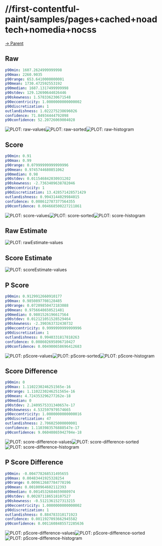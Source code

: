 
# //first-contentful-paint/samples/pages+cached+noadtech+nomedia+nocss

[→ Parent](../..)


## Raw


```yaml
p90min: 1607.2624999999998
p90max: 2260.9035
p90range: 653.6410000000001
p90mean: 1730.472592553192
p90median: 1687.1317499999998
p90stdev: 129.12690644026446
p90skewness: 1.578336230671548
p90eccentricity: 1.0000000000000002
p90discretization: 1
outlandishness: 1.022275238696026
confidence: 71.84934444792098
p90confidence: 52.20726069004028

```

![PLOT: raw-values](./raw/values.svg)![PLOT: raw-sorted](./raw/sorted.svg)![PLOT: raw-histogram](./raw/histogram.svg)
## Score


```yaml
p90min: 0.91
p90max: 0.99
p90range: 0.07999999999999996
p90mean: 0.9745744680851062
p90median: 0.98
p90stdev: 0.011546842030931202
p90skewness: -2.7363409638782046
p90eccentricity: 1
p90discretization: 13.428571428571429
outlandishness: 0.9943144029984015
confidence: 0.008612787377564355
p90confidence: 0.004668500227211861

```

![PLOT: score-values](./score/values.svg)![PLOT: score-sorted](./score/sorted.svg)![PLOT: score-histogram](./score/histogram.svg)
## Raw Estimate

![PLOT: rawEstimate-values](./rawEstimate/values.svg)
## Score Estimate

![PLOT: scoreEstimate-values](./scoreEstimate/values.svg)
## P Score


```yaml
p90min: 0.9129912660910177
p90max: 0.9850897708128485
p90range: 0.07209850472183088
p90mean: 0.9756648650521481
p90median: 0.9801526196617564
p90stdev: 0.012121051528529464
p90skewness: -2.390363732430732
p90eccentricity: 0.9999999999999996
p90discretization: 1
outlandishness: 0.9940331817818263
confidence: 0.008602695896710427
p90confidence: 0.004900658696412683

```

![PLOT: pScore-values](./pScore/values.svg)![PLOT: pScore-sorted](./pScore/sorted.svg)![PLOT: pScore-histogram](./pScore/histogram.svg)
## Score Difference


```yaml
p90min: 0
p90max: 1.1102230246251565e-16
p90range: 1.1102230246251565e-16
p90mean: 4.724353296277262e-18
p90median: 0
p90stdev: 2.2409575331340657e-17
p90skewness: 4.532597979574665
p90eccentricity: 1.0000000000000016
p90discretization: 47
outlandishness: 2.706025000000001
confidence: 1.1103983576888547e-17
p90confidence: 9.06040865942704e-18

```

![PLOT: score-difference-values](./score-difference/values.svg)![PLOT: score-difference-sorted](./score-difference/sorted.svg)![PLOT: score-difference-histogram](./score-difference/histogram.svg)
## P Score Difference


```yaml
p90min: -0.004778268531495655
p90max: 0.00483441925328254
p90range: 0.009612687784778196
p90mean: 0.00100964602112393
p90median: 0.0014532684659080974
p90stdev: 0.002871186518107527
p90skewness: -0.5121361527313215
p90eccentricity: 1.0000000000000002
p90discretization: 1
outlandishness: 0.884783310171923
confidence: 0.0011927093662945582
p90confidence: 0.0011608485572285636

```

![PLOT: pScore-difference-values](./pScore-difference/values.svg)![PLOT: pScore-difference-sorted](./pScore-difference/sorted.svg)![PLOT: pScore-difference-histogram](./pScore-difference/histogram.svg)